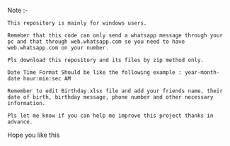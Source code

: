 Note :- 

	This repository is mainly for windows users.

	Remeber that this code can only send a whatsapp message through your pc and that through web.whatsapp.com so you need to have web.whatsapp.com on your number.

	Pls download this repository and its files by zip method only.

	Date Time Format Should be like the following example : year-month-date hour:min:sec AM

	Remember to edit Birthday.xlsx file and add your friends name, their date of birth, birthday message, phone number and other necessary information.

	Pls let me know if you can help me improve this project thanks in advance.

Hope you like this
